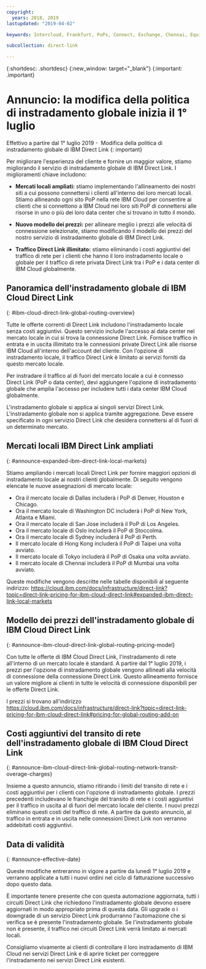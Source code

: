 ```yaml
---
copyright:
  years: 2018, 2019
lastupdated: "2019-04-02"

keywords: Intercloud, Frankfurt, PoPs, Connect, Exchange, Chennai, Equinix, Megaport, Kinx, diversity, Bluefringe, CenturyLink, BT, Sao Paulo, Tokyo, Japan, PCCW, Colt, blog, service provider, partner, Telia, Internexion, Packet Fabric, Global Routing, expanded, market

subcollection: direct-link

---
```


{:shortdesc: .shortdesc}
{:new_window: target="_blank"}
{:important: .important}

# Annuncio: la modifica della politica di instradamento globale inizia il 1° luglio

Effettivo a partire dal 1° luglio 2019 -  Modifica della politica di instradamento globale di IBM Direct Link
{: important}

Per migliorare l'esperienza del cliente e fornire un maggior valore, stiamo migliorando il servizio di instradamento globale di IBM Direct Link. I miglioramenti chiave includono:

* **Mercati locali ampliati:** stiamo implementando l'allineamento dei nostri siti a cui possono connettersi i clienti all'interno dei loro mercati locali. Stiamo allineando ogni sito PoP nella rete IBM Cloud per consentire ai clienti che si connettono a IBM Cloud nei loro siti PoP di connettersi alle risorse in uno o più dei loro data center che si trovano in tutto il mondo. 

* **Nuovo modello dei prezzi:** per allineare meglio i prezzi alle velocità di connessione selezionate, stiamo modificando il modello dei prezzi del nostro servizio di instradamento globale di IBM Direct Link.

* **Traffico Direct Link illimitato:** stiamo eliminando i costi aggiuntivi del traffico di rete per i clienti che hanno il loro instradamento locale o globale per il traffico di rete privata Direct Link tra i PoP e i data center di IBM Cloud globalmente. 

## Panoramica dell'instradamento globale di IBM Cloud Direct Link
{: #ibm-cloud-direct-link-global-routing-overview}

Tutte le offerte correnti di Direct Link includono l'instradamento locale senza costi aggiuntivi. Questo servizio include l'accesso ai data center nel mercato locale in cui si trova la connessione Direct Link. Fornisce traffico in entrata e in uscita illimitato tra le connessioni private Direct Link alle risorse IBM Cloud all'interno dell'account del cliente. Con l'opzione di instradamento locale, il traffico Direct Link è limitato ai servizi forniti da questo mercato locale. 

Per instradare il traffico al di fuori del mercato locale a cui è connesso Direct Link (PoP o data center), devi aggiungere l'opzione di instradamento globale che amplia l'accesso per includere tutti i data center IBM Cloud globalmente. 

L'instradamento globale si applica ai singoli servizi Direct Link. L'instradamento globale non si applica tramite aggregazione. Deve essere specificato in ogni servizio Direct Link che desidera connettersi al di fuori di un determinato mercato. 

## Mercati locali IBM Direct Link ampliati
{: #announce-expanded-ibm-direct-link-local-markets}

Stiamo ampliando i mercati locali Direct Link per fornire maggiori opzioni di instradamento locale ai nostri clienti globalmente. Di seguito vengono elencate le nuove assegnazioni di mercato locale: 

* Ora il mercato locale di Dallas includerà i PoP di Denver, Houston e Chicago.
* Ora il mercato locale di Washington DC includerà i PoP di New York, Atlanta e Miami.
* Ora il mercato locale di San Jose includerà il PoP di Los Angeles.
* Ora il mercato locale di Oslo includerà il PoP di Stoccolma.
* Ora il mercato locale di Sydney includerà il PoP di Perth.
* Il mercato locale di Hong Kong includerà il PoP di Taipei una volta avviato.
* Il mercato locale di Tokyo includerà il PoP di Osaka una volta avviato.
* Il mercato locale di Chennai includerà il PoP di Mumbai una volta avviato. 

Queste modifiche vengono descritte nelle tabelle disponibili al seguente indirizzo: https://cloud.ibm.com/docs/infrastructure/direct-link?topic=direct-link-pricing-for-ibm-cloud-direct-link#expanded-ibm-direct-link-local-markets

## Modello dei prezzi dell'instradamento globale di IBM Cloud Direct Link
{: #announce-ibm-cloud-direct-link-global-routing-pricing-model}

Con tutte le offerte di IBM Cloud Direct Link, l'instradamento di rete all'interno di un mercato locale è standard. A partire dal 1° luglio 2019, i prezzi per l'opzione di instradamento globale vengono allineati alla velocità di connessione della connessione Direct Link. Questo allineamento fornisce un valore migliore ai clienti in tutte le velocità di connessione disponibili per le offerte Direct Link.

I prezzi si trovano all'indirizzo https://cloud.ibm.com/docs/infrastructure/direct-link?topic=direct-link-pricing-for-ibm-cloud-direct-link#pricing-for-global-routing-add-on

## Costi aggiuntivi del transito di rete dell'instradamento globale di IBM Cloud Direct Link
{: #announce-ibm-cloud-direct-link-global-routing-network-transit-overage-charges}

Insieme a questo annuncio, stiamo ritirando i limiti del transito di rete e i costi aggiuntivi per i clienti con l'opzione di instradamento globale. I prezzi precedenti includevano le franchigie del transito di rete e i costi aggiuntivi per il traffico in uscita al di fuori del mercato locale del cliente. I nuovi prezzi eliminano questi costi del traffico di rete. A partire da questo annuncio, al traffico in entrata e in uscita nelle connessioni Direct Link non verranno addebitati costi aggiuntivi. 

## Data di validità
{: #announce-effective-date}

Queste modifiche entreranno in vigore a partire da lunedì 1° luglio 2019 e verranno applicate a tutti i nuovi ordini nel ciclo di fatturazione successivo dopo questo data. 

È importante tenere presente che con questa automazione aggiornata, tutti i circuiti Direct Link che richiedono l'instradamento globale devono essere aggiornati in modo appropriato prima di questa data. Gli upgrade o i downgrade di un servizio Direct Link produrranno l'automazione che si verifica se è presente l'instradamento globale. Se l'instradamento globale non è presente, il traffico nei circuiti Direct Link verrà limitato ai mercati locali. 

Consigliamo vivamente ai clienti di controllare il loro instradamento di IBM Cloud nei servizi Direct Link e di aprire ticket per correggere l'instradamento nei servizi Direct Link esistenti.
